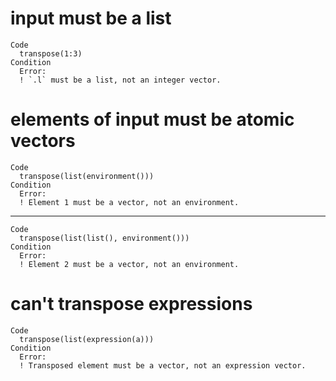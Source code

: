# input must be a list

    Code
      transpose(1:3)
    Condition
      Error:
      ! `.l` must be a list, not an integer vector.

# elements of input must be atomic vectors

    Code
      transpose(list(environment()))
    Condition
      Error:
      ! Element 1 must be a vector, not an environment.

---

    Code
      transpose(list(list(), environment()))
    Condition
      Error:
      ! Element 2 must be a vector, not an environment.

# can't transpose expressions

    Code
      transpose(list(expression(a)))
    Condition
      Error:
      ! Transposed element must be a vector, not an expression vector.


